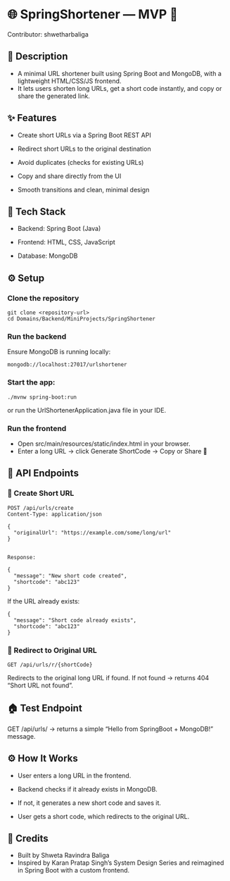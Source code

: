 # 🌐 SpringShortener — MVP 🚀

Contributor: shwetharbaliga

## 📝 Description

- A minimal URL shortener built using Spring Boot and MongoDB, with a lightweight HTML/CSS/JS frontend.
- It lets users shorten long URLs, get a short code instantly, and copy or share the generated link.

## ✨ Features

- Create short URLs via a Spring Boot REST API

- Redirect short URLs to the original destination

- Avoid duplicates (checks for existing URLs)

- Copy and share directly from the UI

- Smooth transitions and clean, minimal design

## 🧠 Tech Stack

- Backend: Spring Boot (Java)

- Frontend: HTML, CSS, JavaScript

- Database: MongoDB

## ⚙️ Setup
### Clone the repository
```
git clone <repository-url>
cd Domains/Backend/MiniProjects/SpringShortener
```

### Run the backend

Ensure MongoDB is running locally:
```
mongodb://localhost:27017/urlshortener
```

### Start the app:
```
./mvnw spring-boot:run
```

or run the UrlShortenerApplication.java file in your IDE.

### Run the frontend

- Open src/main/resources/static/index.html in your browser.
- Enter a long URL → click Generate ShortCode → Copy or Share 🎉

## 🔗 API Endpoints
### 🧩 Create Short URL

```
POST /api/urls/create
Content-Type: application/json

{
  "originalUrl": "https://example.com/some/long/url"
}


Response:

{
  "message": "New short code created",
  "shortcode": "abc123"
}
```

If the URL already exists:
```
{
  "message": "Short code already exists",
  "shortcode": "abc123"
}
```
### 🚀 Redirect to Original URL
```
GET /api/urls/r/{shortCode}
```
Redirects to the original long URL if found.
If not found → returns 404 “Short URL not found”.

## 🏠 Test Endpoint

GET /api/urls/ → returns a simple “Hello from SpringBoot + MongoDB!” message.

## ⚙️ How It Works

- User enters a long URL in the frontend.

- Backend checks if it already exists in MongoDB.

- If not, it generates a new short code and saves it.

- User gets a short code, which redirects to the original URL.

## 🧡 Credits

- Built by Shweta Ravindra Baliga
- Inspired by Karan Pratap Singh’s System Design Series and reimagined in Spring Boot with a custom frontend.
